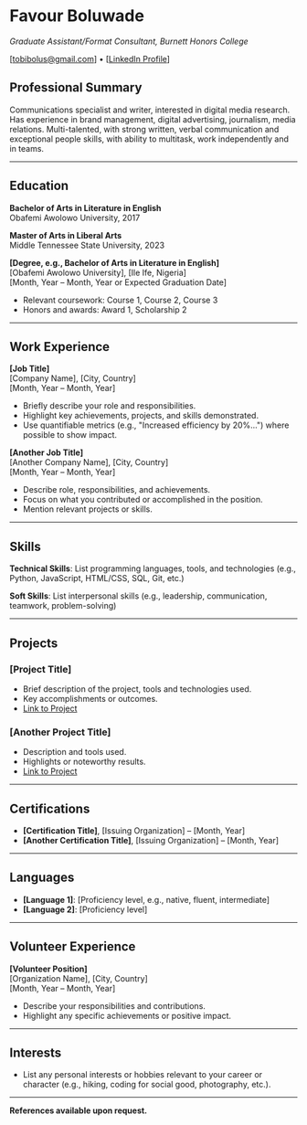 # Favour Boluwade
*Graduate Assistant/Format Consultant, Burnett Honors College*

[tobibolus@gmail.com]  • [[LinkedIn Profile](https://www.linkedin.com/in/favour-boluwade/)]

## Professional Summary
Communications specialist and writer, interested in digital media research. Has experience in brand management, digital advertising, journalism, media relations. Multi-talented, with strong written, verbal communication and exceptional people skills, with ability to multitask, work independently and in teams.

---

## Education

**Bachelor of Arts in Literature in English**  
Obafemi Awolowo University, 2017

**Master of Arts in Liberal Arts**  
Middle Tennessee State University, 2023 

**[Degree, e.g., Bachelor of Arts in Literature in English]**  
[Obafemi Awolowo University], [Ile Ife, Nigeria]  
[Month, Year – Month, Year or Expected Graduation Date]
- Relevant coursework: Course 1, Course 2, Course 3
- Honors and awards: Award 1, Scholarship 2

---

## Work Experience

**[Job Title]**  
[Company Name], [City, Country]  
[Month, Year – Month, Year]

- Briefly describe your role and responsibilities.
- Highlight key achievements, projects, and skills demonstrated.
- Use quantifiable metrics (e.g., "Increased efficiency by 20%...") where possible to show impact.

**[Another Job Title]**  
[Another Company Name], [City, Country]  
[Month, Year – Month, Year]

- Describe role, responsibilities, and achievements.
- Focus on what you contributed or accomplished in the position.
- Mention relevant projects or skills.

---

## Skills

**Technical Skills**: List programming languages, tools, and technologies (e.g., Python, JavaScript, HTML/CSS, SQL, Git, etc.)

**Soft Skills**: List interpersonal skills (e.g., leadership, communication, teamwork, problem-solving)

---

## Projects

### [Project Title]
- Brief description of the project, tools and technologies used.
- Key accomplishments or outcomes.
- [Link to Project](https://github.com/your-username/project-repo)

### [Another Project Title]
- Description and tools used.
- Highlights or noteworthy results.
- [Link to Project](https://github.com/your-username/another-repo)

---

## Certifications

- **[Certification Title]**, [Issuing Organization] – [Month, Year]
- **[Another Certification Title]**, [Issuing Organization] – [Month, Year]

---

## Languages

- **[Language 1]**: [Proficiency level, e.g., native, fluent, intermediate]
- **[Language 2]**: [Proficiency level]

---

## Volunteer Experience

**[Volunteer Position]**  
[Organization Name], [City, Country]  
[Month, Year – Month, Year]

- Describe your responsibilities and contributions.
- Highlight any specific achievements or positive impact.

---

## Interests

- List any personal interests or hobbies relevant to your career or character (e.g., hiking, coding for social good, photography, etc.).

---

**References available upon request.**

